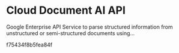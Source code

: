 # Cloud Document AI API

Google Enterprise API
Service to parse structured information from unstructured or semi-structured documents using…

f75434f8b5fea84f
